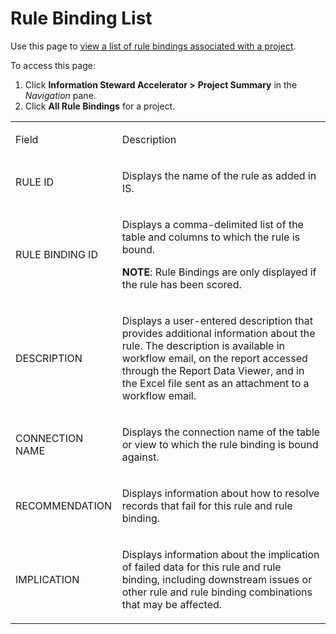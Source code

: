 # Rule Binding List

<div class="use">

Use this page to [view a list of rule bindings associated with a
project](../Use_Cases/View_Rule_Bindings.htm).

</div>

To access this page:

1.  Click **Information Steward Accelerator \>**
    <span style="font-weight: bold;">Project Summary</span> in the
    *Navigation* pane.
2.  Click <span style="font-weight: bold;">All Rule Bindings</span> for
    a project.

<table>
<tbody>
<tr class="odd">
<td><p>Field</p></td>
<td><p>Description</p></td>
</tr>
<tr class="even">
<td><p>RULE ID</p></td>
<td><p>Displays the name of the rule as added in IS.</p></td>
</tr>
<tr class="odd">
<td><p>RULE BINDING ID</p></td>
<td><p>Displays a comma-delimited list of the table and columns to which the rule is bound.</p>
<p><strong>NOTE</strong>: Rule Bindings are only displayed if the rule has been scored.</p></td>
</tr>
<tr class="even">
<td><p>DESCRIPTION</p></td>
<td><p>Displays a user-entered description that provides additional information about the rule. The description is available in workflow email, on the report accessed through the Report Data Viewer, and in the Excel file sent as an attachment to a workflow email. </p></td>
</tr>
<tr class="odd">
<td><p>CONNECTION NAME</p></td>
<td><p>Displays the connection name of the table or view to which the rule binding is bound against.</p></td>
</tr>
<tr class="even">
<td><p>RECOMMENDATION</p></td>
<td><p>Displays information about how to resolve records that fail for this rule and rule binding.</p></td>
</tr>
<tr class="odd">
<td><p>IMPLICATION</p></td>
<td><p>Displays information about the implication of failed data for this rule and rule binding, including downstream issues or other rule and rule binding combinations that may be affected.</p></td>
</tr>
</tbody>
</table>
